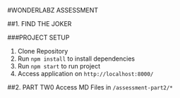 #WONDERLABZ ASSESSMENT

##1. FIND THE JOKER

###PROJECT SETUP
1. Clone Repository
2. Run ``npm install`` to install dependencies
3. Run ``npm start`` to run project
4. Access application on ``http://localhost:8000/``

##2. PART TW0
Access MD Files in ``/assessment-part2/*``
